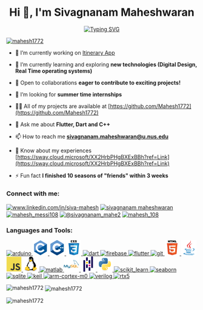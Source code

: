 <h1 align="center">Hi 👋, I'm Sivagnanam Maheshwaran</h1>

<p align="center">
<a href="https://git.io/typing-svg"><img src="https://readme-typing-svg.demolab.com?font=Kanit&weight=700&duration=4500&pause=1000&color=A50CF7&center=true&vCenter=true&random=false&width=650&height=75&lines=Mobile+App+Developer!!+%F0%9F%93%B1;Computer+Engineering+Student+%F0%9F%92%BB;Sophomore+Year%2C+NUS" alt="Typing SVG" /></a>
</p>

<p align="left"> <a href="https://github.com/ryo-ma/github-profile-trophy"><img src="https://github-profile-trophy.vercel.app/?username=mahesh1772" alt="mahesh1772" /></a> </p>

- 🔭 I’m currently working on [Itinerary App](https://github.com/Mahesh1772/ItineraryApp)

- 🌱 I’m currently learning and exploring **new technologies (Digital Design, Real Time operating systems)**

- 👯 Open to collaborations **eager to contribute to exciting projects!**

- 🤝 I’m looking for **summer time internships**

- 👨‍💻 All of my projects are available at [https://github.com/Mahesh1772](https://github.com/Mahesh1772)

- 💬 Ask me about **Flutter, Dart and C++**

- 📫 How to reach me **sivagnanam.maheshwaran@u.nus.edu**

- 📄 Know about my experiences [https://sway.cloud.microsoft/XX2HrbPHgBXExBBh?ref=Link](https://sway.cloud.microsoft/XX2HrbPHgBXExBBh?ref=Link)

- ⚡ Fun fact **I finished 10 seasons of "friends" within 3 weeks**

<h3 align="left">Connect with me:</h3>
<p align="left">
<a href="https://linkedin.com/in/www.linkedin.com/in/siva-mahesh" target="blank"><img align="center" src="https://raw.githubusercontent.com/rahuldkjain/github-profile-readme-generator/master/src/images/icons/Social/linked-in-alt.svg" alt="www.linkedin.com/in/siva-mahesh" height="30" width="40" /></a>
<a href="https://stackoverflow.com/users/sivagnanam maheshwaran" target="blank"><img align="center" src="https://raw.githubusercontent.com/rahuldkjain/github-profile-readme-generator/master/src/images/icons/Social/stack-overflow.svg" alt="sivagnanam maheshwaran" height="30" width="40" /></a>
<a href="https://instagram.com/mahesh_messi108" target="blank"><img align="center" src="https://raw.githubusercontent.com/rahuldkjain/github-profile-readme-generator/master/src/images/icons/Social/instagram.svg" alt="mahesh_messi108" height="30" width="40" /></a>
<a href="https://www.hackerrank.com/@sivagnanam_mahe2" target="blank"><img align="center" src="https://raw.githubusercontent.com/rahuldkjain/github-profile-readme-generator/master/src/images/icons/Social/hackerrank.svg" alt="@sivagnanam_mahe2" height="30" width="40" /></a>
<a href="https://www.leetcode.com/mahesh_108" target="blank"><img align="center" src="https://raw.githubusercontent.com/rahuldkjain/github-profile-readme-generator/master/src/images/icons/Social/leet-code.svg" alt="mahesh_108" height="30" width="40" /></a>
</p>

<h3 align="left">Languages and Tools:</h3>
<p align="left"> <a href="https://www.arduino.cc/" target="_blank" rel="noreferrer"> <img src="https://cdn.worldvectorlogo.com/logos/arduino-1.svg" alt="arduino" width="40" height="40"/> </a> <a href="https://www.cprogramming.com/" target="_blank" rel="noreferrer"> <img src="https://raw.githubusercontent.com/devicons/devicon/master/icons/c/c-original.svg" alt="c" width="40" height="40"/> </a> <a href="https://www.w3schools.com/cpp/" target="_blank" rel="noreferrer"> <img src="https://raw.githubusercontent.com/devicons/devicon/master/icons/cplusplus/cplusplus-original.svg" alt="cplusplus" width="40" height="40"/> </a> <a href="https://www.w3schools.com/css/" target="_blank" rel="noreferrer"> <img src="https://raw.githubusercontent.com/devicons/devicon/master/icons/css3/css3-original-wordmark.svg" alt="css3" width="40" height="40"/> </a> <a href="https://dart.dev" target="_blank" rel="noreferrer"> <img src="https://www.vectorlogo.zone/logos/dartlang/dartlang-icon.svg" alt="dart" width="40" height="40"/> </a> <a href="https://firebase.google.com/" target="_blank" rel="noreferrer"> <img src="https://www.vectorlogo.zone/logos/firebase/firebase-icon.svg" alt="firebase" width="40" height="40"/> </a> <a href="https://flutter.dev" target="_blank" rel="noreferrer"> <img src="https://www.vectorlogo.zone/logos/flutterio/flutterio-icon.svg" alt="flutter" width="40" height="40"/> </a> <a href="https://git-scm.com/" target="_blank" rel="noreferrer"> <img src="https://www.vectorlogo.zone/logos/git-scm/git-scm-icon.svg" alt="git" width="40" height="40"/> </a> <a href="https://www.w3.org/html/" target="_blank" rel="noreferrer"> <img src="https://raw.githubusercontent.com/devicons/devicon/master/icons/html5/html5-original-wordmark.svg" alt="html5" width="40" height="40"/> </a> <a href="https://www.java.com" target="_blank" rel="noreferrer"> <img src="https://raw.githubusercontent.com/devicons/devicon/master/icons/java/java-original.svg" alt="java" width="40" height="40"/> </a> <a href="https://developer.mozilla.org/en-US/docs/Web/JavaScript" target="_blank" rel="noreferrer"> <img src="https://raw.githubusercontent.com/devicons/devicon/master/icons/javascript/javascript-original.svg" alt="javascript" width="40" height="40"/> </a> <a href="https://www.linux.org/" target="_blank" rel="noreferrer"> <img src="https://raw.githubusercontent.com/devicons/devicon/master/icons/linux/linux-original.svg" alt="linux" width="40" height="40"/> </a> <a href="https://www.mathworks.com/" target="_blank" rel="noreferrer"> <img src="https://upload.wikimedia.org/wikipedia/commons/2/21/Matlab_Logo.png" alt="matlab" width="40" height="40"/> </a> <a href="https://www.mysql.com/" target="_blank" rel="noreferrer"> <img src="https://raw.githubusercontent.com/devicons/devicon/master/icons/mysql/mysql-original-wordmark.svg" alt="mysql" width="40" height="40"/> </a> <a href="https://pandas.pydata.org/" target="_blank" rel="noreferrer"> <img src="https://raw.githubusercontent.com/devicons/devicon/2ae2a900d2f041da66e950e4d48052658d850630/icons/pandas/pandas-original.svg" alt="pandas" width="40" height="40"/> </a> <a href="https://www.python.org" target="_blank" rel="noreferrer"> <img src="https://raw.githubusercontent.com/devicons/devicon/master/icons/python/python-original.svg" alt="python" width="40" height="40"/> </a> <a href="https://scikit-learn.org/" target="_blank" rel="noreferrer"> <img src="https://upload.wikimedia.org/wikipedia/commons/0/05/Scikit_learn_logo_small.svg" alt="scikit_learn" width="40" height="40"/> </a> <a href="https://seaborn.pydata.org/" target="_blank" rel="noreferrer"> <img src="https://seaborn.pydata.org/_images/logo-mark-lightbg.svg" alt="seaborn" width="40" height="40"/> </a> <a href="https://www.sqlite.org/" target="_blank" rel="noreferrer"> <img src="https://www.vectorlogo.zone/logos/sqlite/sqlite-icon.svg" alt="sqlite" width="40" height="40"/> </a>
<a href="https://www.keil.com/" target="_blank" rel="noreferrer"> <img src="https://upload.wikimedia.org/wikipedia/commons/thumb/0/0e/Keil_Logo.svg/768px-Keil_Logo.svg.png" alt="keil" width="40" height="40"/> </a> <a href="https://www.arm.com/products/silicon-ip-cpu/cortex-m/cortex-m0" target="_blank" rel="noreferrer"> <img src="https://upload.wikimedia.org/wikipedia/commons/thumb/c/cd/Arm_logo.svg/768px-Arm_logo.svg.png" alt="arm-cortex-m0" width="40" height="40"/> </a> <a href="https://verilog.com/" target="_blank" rel="noreferrer"> <img src="https://upload.wikimedia.org/wikipedia/commons/thumb/9/90/Verilog-Logo.svg/768px-Verilog-Logo.svg.png" alt="verilog" width="40" height="40"/> </a> <a href="https://www.arm.com/products/silicon-ip-embedded-multimedia/real-time-operating-systems/rtx5" target="_blank" rel="noreferrer"> <img src="https://upload.wikimedia.org/wikipedia/commons/thumb/c/cd/Arm_logo.svg/768px-Arm_logo.svg.png" alt="rtx5" width="40" height="40"/> </a>
</p>

<p><img align="left" src="https://github-readme-stats.vercel.app/api/top-langs?username=mahesh1772&show_icons=true&locale=en&layout=compact" alt="mahesh1772" /></p>

<p>&nbsp;<img align="center" src="https://github-readme-stats.vercel.app/api?username=mahesh1772&show_icons=true&locale=en" alt="mahesh1772" /></p>

<p><img align="center" src="https://github-readme-streak-stats.herokuapp.com/?user=mahesh1772&" alt="mahesh1772" /></p>

